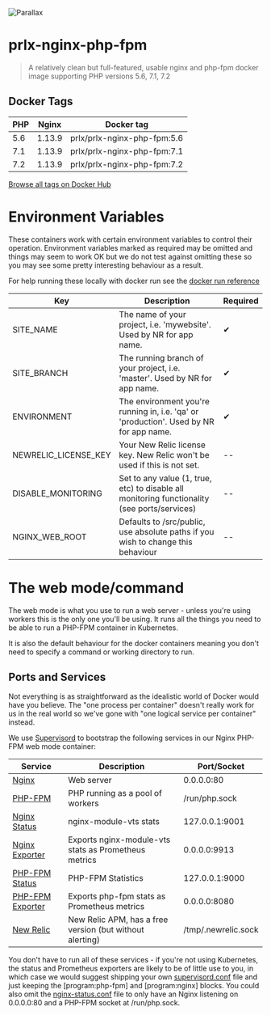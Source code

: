 ![Parallax](https://parallax.exposecms.com/parallax/img/logo.png "Parallax")

# prlx-nginx-php-fpm

> A relatively clean but full-featured, usable nginx and php-fpm docker image supporting PHP versions 5.6, 7.1, 7.2

## Docker Tags 

| PHP           | Nginx         | Docker tag                    |
| ------------- | ------------- | -------------                 |
| 5.6           | 1.13.9        | prlx/prlx-nginx-php-fpm:5.6   |
| 7.1           | 1.13.9        | prlx/prlx-nginx-php-fpm:7.1   |
| 7.2           | 1.13.9        | prlx/prlx-nginx-php-fpm:7.2   |

[Browse all tags on Docker Hub](https://hub.docker.com/r/prlx/prlx-nginx-php-fpm/tags/)

# Environment Variables

These containers work with certain environment variables to control their operation. Environment variables marked as required may be omitted and things may seem to work OK but we do not test against omitting these so you may see some pretty interesting behaviour as a result.

For help running these locally with docker run see the [docker run reference](https://docs.docker.com/engine/reference/run/#env-environment-variables)

| Key                   | Description                                                                                                       | Required              |
| ---                   | ---                                                                                                               | ---                   |
| SITE_NAME             | The name of your project, i.e. 'mywebsite'. Used by NR for app name.                                              | ✔                     |
| SITE_BRANCH           | The running branch of your project, i.e. 'master'. Used by NR for app name.                                       | ✔                     |
| ENVIRONMENT           | The environment you're running in, i.e. 'qa' or 'production'. Used by NR for app name.                            | ✔                     |
| NEWRELIC_LICENSE_KEY  | Your New Relic license key. New Relic won't be used if this is not set.                                           | --                    |
| DISABLE_MONITORING    | Set to any value (1, true, etc) to disable all monitoring functionality (see ports/services)                      | --                    |
| NGINX_WEB_ROOT        | Defaults to /src/public, use absolute paths if you wish to change this behaviour                                  | --                    |

# The web mode/command

The web mode is what you use to run a web server - unless you're using workers this is the only one you'll be using. It runs all the things you need to be able to run a PHP-FPM container in Kubernetes.

It is also the default behaviour for the docker containers meaning you don't need to specify a command or working directory to run.

## Ports and Services

Not everything is as straightforward as the idealistic world of Docker would have you believe. The "one process per container" doesn't really work for us in the real world so we've gone with "one logical service per container" instead.

We use [Supervisord](http://supervisord.org/) to bootstrap the following services in our Nginx PHP-FPM web mode container:

| Service                                                                                  | Description                                             | Port/Socket         |
| -------------                                                                            | -------------                                           | -------------       |
| [Nginx](https://www.nginx.com/)                                                          | Web server                                              | 0.0.0.0:80          |
| [PHP-FPM](https://php-fpm.org/)                                                          | PHP running as a pool of workers                        | /run/php.sock       |
| [Nginx Status](https://github.com/vozlt/nginx-module-vts)                                | nginx-module-vts stats                                  | 127.0.0.1:9001      |
| [Nginx Exporter](https://github.com/hnlq715/nginx-vts-exporter)                          | Exports nginx-module-vts stats as Prometheus metrics    | 0.0.0.0:9913        |
| [PHP-FPM Status](https://brandonwamboldt.ca/understanding-the-php-fpm-status-page-1603/) | PHP-FPM Statistics                                      | 127.0.0.1:9000      |
| [PHP-FPM Exporter](https://github.com/bakins/php-fpm-exporter)                           | Exports php-fpm stats as Prometheus metrics             | 0.0.0.0:8080        |
| [New Relic](https://newrelic.com/)                                                       | New Relic APM, has a free version (but without alerting)| /tmp/.newrelic.sock |

You don't have to run all of these services - if you're not using Kubernetes, the status and Prometheus exporters are likely to be of little use to you, in which case we would suggest shipping your own [supervisord.conf](/conf/supervisord-web.conf) file and just keeping the [program:php-fpm] and [program:nginx] blocks. You could also omit the [nginx-status.conf](/conf/nginx-status.conf) file to only have an Nginx listening on 0.0.0.0:80 and a PHP-FPM socket at /run/php.sock.